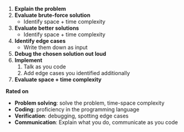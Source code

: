 
1. **Explain the problem**
2. **Evaluate brute-force solution**
	- Identify space + time complexity
3. **Evaluate better solutions**
	- Identify space + time complexity
4. **Identify edge cases**
	- Write them down as input
5. **Debug the chosen solution out loud**
6. **Implement**
	1. Talk as you code
	2. Add edge cases you identified additionally
7. **Evaluate space + time complexity**

**Rated on**
* **Problem solving**: solve the problem, time-space complexity
* **Coding**: proficiency in the programming language
* **Verification**: debugging, spotting edge cases
* **Communication**: Explain what you do, communicate as you code

